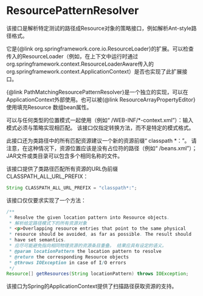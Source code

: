 # ResourcePatternResolver

该接口是解析特定测试的路径成Resource对象的策略接口，例如解析Ant-style路径格式。

它是{@link org.springframework.core.io.ResourceLoader}的扩展。可以检查传入的ResourceLoader（例如，在上下文中运行时通过org.springframework.context.ResourceLoaderAware传入的org.springframework.context.ApplicationContext）是否也实现了此扩展接口。

{@link PathMatchingResourcePatternResolver}是一个独立的实现，可以在ApplicationContext外部使用。也可以被{@link ResourceArrayPropertyEditor}使用填充Resource 数组bean属性。

可以与任何类型的位置模式一起使用（例如“ /WEB-INF/*-context.xml”）：输入模式必须与策略实现相匹配。 该接口仅指定转换方法，而不是特定的模式格式。

此接口还为类路径中的所有匹配资源建议一个新的资源前缀“ classpath *：”。 请注意，在这种情况下，资源位置应该是没有占位符的路径（例如“ /beans.xml”）； JAR文件或类目录可以包含多个相同名称的文件。

该接口提供了类路径匹配所有资源的URL伪前缀CLASSPATH_ALL_URL_PREFIX：

```java
String CLASSPATH_ALL_URL_PREFIX = "classpath*:";
```

该接口仅仅要求实现了一个方法：

```java
/**
 * Resolve the given location pattern into Resource objects.
 * 解析给定路径模式下的所有资源对象
 * <p>Overlapping resource entries that point to the same physical
 * resource should be avoided, as far as possible. The result should
 * have set semantics.
 * 应尽可能避免指向相同物理资源的资源条目重叠。 结果应具有设定的语义。
 * @param locationPattern the location pattern to resolve
 * @return the corresponding Resource objects
 * @throws IOException in case of I/O errors
 */
Resource[] getResources(String locationPattern) throws IOException;
```

该接口为Spring的ApplicationContext提供了扫描路径获取资源的支持。
